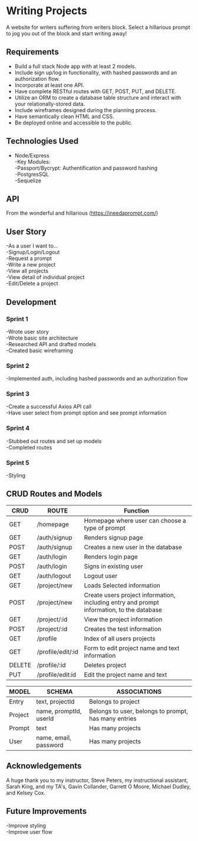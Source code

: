 # Writing Projects

A website for writers suffering from writers block. Select a hillarious prompt to jog you out of the block and start writing away! 

## Requirements
- Build a full stack Node app with at least 2 models.
- Include sign up/log in functionality, with hashed passwords and an authorization flow.
- Incorporate at least one API.
- Have complete RESTful routes with GET, POST, PUT, and DELETE.
- Utilize an ORM to create a database table structure and interact with your relationally-stored data.
- Include wireframes designed during the planning process.
- Have semantically clean HTML and CSS.
- Be deployed online and accessible to the public.

## Technologies Used 
- Node/Express  
  -Key Modules:  
    -Passport/Bycrypt: Authentification and password hashing  
-PostgresSQL  
-Sequelize  

## API
  From the wonderful and hillarious (https://ineedaprompt.com/)  

## User Story 
-As a user I want to...  
  -Signup/Login/Logout  
  -Request a prompt  
  -Write a new project  
  -View all projects  
  -View detail of individual project  
  -Edit/Delete a project  

## Development 

### Sprint 1 
-Wrote user story  
-Wrote basic site architecture  
-Researched API and drafted models  
-Created basic wireframing  

### Sprint 2 
-Implemented auth, including hashed passwords and an authorization flow   

### Sprint 3 
-Create a successful Axios API call   
-Have user select from prompt option and see prompt information   

### Sprint 4 
-Stubbed out routes and set up models   
-Completed routes   

### Sprint 5 
-Styling  

## CRUD Routes and Models  
| CRUD | ROUTE | Function |
| ---- | ----- | -------- |
| GET  |  /homepage | Homepage where user can choose a type of prompt |
| GET  | /auth/signup | Renders signup page | 
| POST | /auth/signup | Creates a new user in the database | 
| GET | /auth/login | Renders login page | 
| POST | /auth/login | Signs in existing user | 
| GET | /auth/logout | Logout user | 
| GET | /project/new | Loads Selected information | 
| POST | /project/new | Create users project information, including entry and prompt information, to the database |
| GET | /project/:id | View the project information |
| POST | /project/:id | Creates the test information |
| GET | /profile| Index of all users projects |
| GET | /profile/edit/:id | Form to edit project name and text information | 
| DELETE | /profile/:id | Deletes project | 
| PUT | /profile/edit:id | Edit the project name and text | 


| MODEL | SCHEMA | ASSOCIATIONS | 
| ----- | ------ | ------------ |
| Entry | text, projectId | Belongs to project | 
| Project | name, promptId, userId | Belongs to user, belongs to prompt, has many entries | 
| Prompt | text | Has many projects | 
| User | name, email, password | Has many projects | 

## Acknowledgements
  A huge thank you to my instructor, Steve Peters, my instructional assistant, Sarah King, and my TA's, Gavin Collander, Garrett O Moore, Michael Dudley, and Kelsey Cox. 

## Future Improvements
-Improve styling   
-Improve user flow
